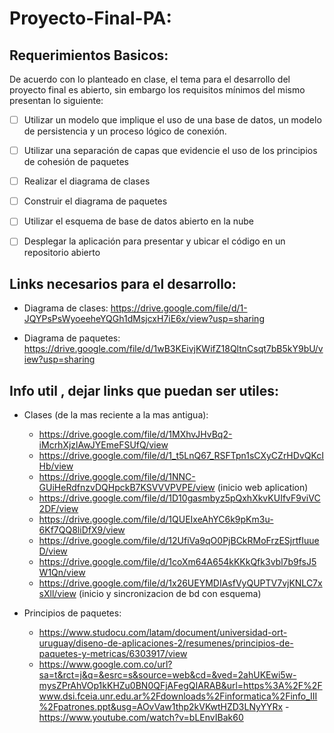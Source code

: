 # Proyecto-Final-PA:

## Requerimientos Basicos:

De acuerdo con lo planteado en clase, el tema para el desarrollo del proyecto final es abierto, sin embargo los requisitos mínimos del mismo presentan lo siguiente:

- [ ] Utilizar un modelo que implique el uso de una base de datos, un modelo de persistencia y un proceso lógico de conexión.

- [ ] Utilizar una separación de capas que evidencie el uso de los principios de cohesión de paquetes 

- [ ] Realizar el diagrama de clases

- [ ] Construir el diagrama de paquetes

- [ ] Utilizar el esquema de base de datos abierto en la nube

- [ ] Desplegar la aplicación para presentar y ubicar el código en un repositorio abierto

## Links necesarios para el desarrollo:

- Diagrama de clases: https://drive.google.com/file/d/1-JQYPsPsWyoeeheYQGh1dMsjcxH7iE6x/view?usp=sharing

- Diagrama de paquetes: https://drive.google.com/file/d/1wB3KEivjKWifZ18QltnCsqt7bB5kY9bU/view?usp=sharing

## Info util , dejar links que puedan ser utiles:

- Clases (de la mas reciente a la mas antigua):
  * https://drive.google.com/file/d/1MXhvJHvBq2-iMcrhXjzlAwJYEmeFSUfQ/view
  * https://drive.google.com/file/d/1_t5LnQ67_RSFTpn1sCXyCZrHDvQKcIHb/view
  * https://drive.google.com/file/d/1NNC-GUiHeRdfnzvDQHpckB7KSVVVPVPE/view (inicio web aplication)
  * https://drive.google.com/file/d/1D10gasmbyz5pQxhXkvKUIfvF9viVC2DF/view
  * https://drive.google.com/file/d/1QUEIxeAhYC6k9pKm3u-6Kf7QQ8liDfX9/view
  * https://drive.google.com/file/d/12UfiVa9qO0PjBCkRMoFrzESjrtfIuueD/view
  * https://drive.google.com/file/d/1coXm64A654kKKkQfk3vbl7b9fsJ5W1Qn/view
  * https://drive.google.com/file/d/1x26UEYMDIAsfVyQUPTV7vjKNLC7xsXll/view (inicio y sincronizacion de bd con esquema)

- Principios de paquetes:
  - https://www.studocu.com/latam/document/universidad-ort-uruguay/diseno-de-aplicaciones-2/resumenes/principios-de-paquetes-y-metricas/6303917/view
  - https://www.google.com.co/url?sa=t&rct=j&q=&esrc=s&source=web&cd=&ved=2ahUKEwi5w-mysZPrAhVOp1kKHZu0BN0QFjAFegQIARAB&url=https%3A%2F%2Fwww.dsi.fceia.unr.edu.ar%2Fdownloads%2Finformatica%2Finfo_III%2Fpatrones.ppt&usg=AOvVaw1thp2kVKwtHZD3LNyYYRx
  -https://www.youtube.com/watch?v=bLEnvIBak60

